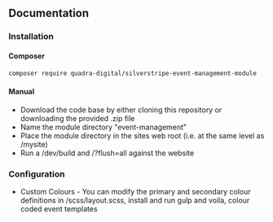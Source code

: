 ## Documentation


### Installation

#### Composer
```bash
composer require quadra-digital/silverstripe-event-management-module
```
#### Manual
* Download the code base by either cloning this repository or downloading the provided .zip file
* Name the module directory "event-management"
* Place the module directory in the sites web root (i.e. at the same level as /mysite)
* Run a /dev/build and /?flush=all against the website

### Configuration
* Custom Colours - You can modify the primary and secondary colour definitions in /scss/layout.scss, install and run gulp and voila, colour coded event templates